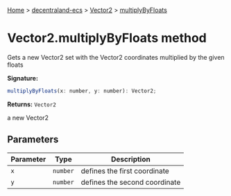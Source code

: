 [Home](./index) &gt; [decentraland-ecs](./decentraland-ecs.md) &gt; [Vector2](./decentraland-ecs.vector2.md) &gt; [multiplyByFloats](./decentraland-ecs.vector2.multiplybyfloats.md)

# Vector2.multiplyByFloats method

Gets a new Vector2 set with the Vector2 coordinates multiplied by the given floats

**Signature:**
```javascript
multiplyByFloats(x: number, y: number): Vector2;
```
**Returns:** `Vector2`

a new Vector2

## Parameters

|  Parameter | Type | Description |
|  --- | --- | --- |
|  `x` | `number` | defines the first coordinate |
|  `y` | `number` | defines the second coordinate |

